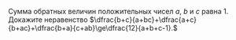 Сумма обратных величин положительных чисел $a$, $b$ и $c$ равна $1$. Докажите неравенство $\dfrac{b+c}{a+bc}+\dfrac{a+c}{b+ac}+\dfrac{b+a}{c+ab}\ge\dfrac{12}{a+b+c-1}.$
